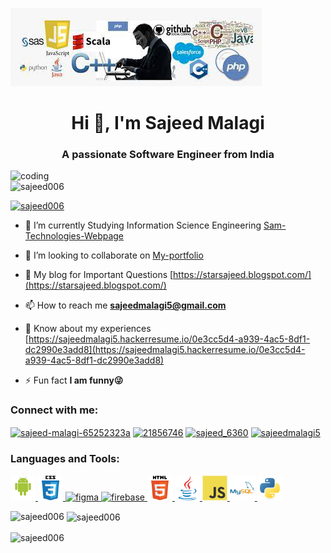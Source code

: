 ![logo](https://github.com/SAJEED006/SAJEED006/blob/main/sajeed.png)
<h1 align="center">Hi 👋, I'm Sajeed Malagi</h1>
<h3 align="center">A passionate Software Engineer from India</h3>
<img align="right" alt="coding" width="900" src="https://user-images.githubusercontent.com/55389276/140866485-8fb1c876-9a8f-4d6a-98dc-08c4981eaf70.gif">

<p align="left"> <img src="https://komarev.com/ghpvc/?username=sajeed006&label=Profile%20views&color=0e75b6&style=flat" alt="sajeed006" /> </p>

<p align="left"> <a href="https://github.com/ryo-ma/github-profile-trophy"><img src="https://github-profile-trophy.vercel.app/?username=sajeed006" alt="sajeed006" /></a> </p>

- 🔭 I’m currently Studying Information Science Engineering [Sam-Technologies-Webpage](http://sam-technologies.000webhostapp.com/)

- 👯 I’m looking to collaborate on [My-portfolio](https://sajeed006.github.io/My_Profile/)

- 📝 My blog for Important Questions [https://starsajeed.blogspot.com/](https://starsajeed.blogspot.com/)

- 📫 How to reach me **sajeedmalagi5@gmail.com**

- 📄 Know about my experiences [https://sajeedmalagi5.hackerresume.io/0e3cc5d4-a939-4ac5-8df1-dc2990e3add8](https://sajeedmalagi5.hackerresume.io/0e3cc5d4-a939-4ac5-8df1-dc2990e3add8)

- ⚡ Fun fact **I am funny😜**

<h3 align="left">Connect with me:</h3>
<p align="left">
<a href="https://linkedin.com/in/sajeed-malagi-65252323a" target="blank"><img align="center" src="https://raw.githubusercontent.com/rahuldkjain/github-profile-readme-generator/master/src/images/icons/Social/linked-in-alt.svg" alt="sajeed-malagi-65252323a" height="30" width="40" /></a>
<a href="https://stackoverflow.com/users/21856746" target="blank"><img align="center" src="https://raw.githubusercontent.com/rahuldkjain/github-profile-readme-generator/master/src/images/icons/Social/stack-overflow.svg" alt="21856746" height="30" width="40" /></a>
<a href="https://instagram.com/sajeed_6360" target="blank"><img align="center" src="https://raw.githubusercontent.com/rahuldkjain/github-profile-readme-generator/master/src/images/icons/Social/instagram.svg" alt="sajeed_6360" height="30" width="40" /></a>
<a href="https://www.hackerrank.com/sajeedmalagi5" target="blank"><img align="center" src="https://raw.githubusercontent.com/rahuldkjain/github-profile-readme-generator/master/src/images/icons/Social/hackerrank.svg" alt="sajeedmalagi5" height="30" width="40" /></a>
</p>

<h3 align="left">Languages and Tools:</h3>
<p align="left"> <a href="https://developer.android.com" target="_blank" rel="noreferrer"> <img src="https://raw.githubusercontent.com/devicons/devicon/master/icons/android/android-original-wordmark.svg" alt="android" width="40" height="40"/> </a> <a href="https://www.w3schools.com/css/" target="_blank" rel="noreferrer"> <img src="https://raw.githubusercontent.com/devicons/devicon/master/icons/css3/css3-original-wordmark.svg" alt="css3" width="40" height="40"/> </a> <a href="https://www.figma.com/" target="_blank" rel="noreferrer"> <img src="https://www.vectorlogo.zone/logos/figma/figma-icon.svg" alt="figma" width="40" height="40"/> </a> <a href="https://firebase.google.com/" target="_blank" rel="noreferrer"> <img src="https://www.vectorlogo.zone/logos/firebase/firebase-icon.svg" alt="firebase" width="40" height="40"/> </a> <a href="https://www.w3.org/html/" target="_blank" rel="noreferrer"> <img src="https://raw.githubusercontent.com/devicons/devicon/master/icons/html5/html5-original-wordmark.svg" alt="html5" width="40" height="40"/> </a> <a href="https://www.java.com" target="_blank" rel="noreferrer"> <img src="https://raw.githubusercontent.com/devicons/devicon/master/icons/java/java-original.svg" alt="java" width="40" height="40"/> </a> <a href="https://developer.mozilla.org/en-US/docs/Web/JavaScript" target="_blank" rel="noreferrer"> <img src="https://raw.githubusercontent.com/devicons/devicon/master/icons/javascript/javascript-original.svg" alt="javascript" width="40" height="40"/> </a> <a href="https://www.mysql.com/" target="_blank" rel="noreferrer"> <img src="https://raw.githubusercontent.com/devicons/devicon/master/icons/mysql/mysql-original-wordmark.svg" alt="mysql" width="40" height="40"/> </a> <a href="https://www.python.org" target="_blank" rel="noreferrer"> <img src="https://raw.githubusercontent.com/devicons/devicon/master/icons/python/python-original.svg" alt="python" width="40" height="40"/> </a> </p>

<p><img align="left" src="https://github-readme-stats.vercel.app/api/top-langs?username=sajeed006&show_icons=true&locale=en&layout=compact" alt="sajeed006" /></p>

<p>&nbsp;<img align="center" src="https://github-readme-stats.vercel.app/api?username=sajeed006&show_icons=true&locale=en" alt="sajeed006" /></p>

<p><img align="center" src="https://github-readme-streak-stats.herokuapp.com/?user=sajeed006&" alt="sajeed006" /></p>
